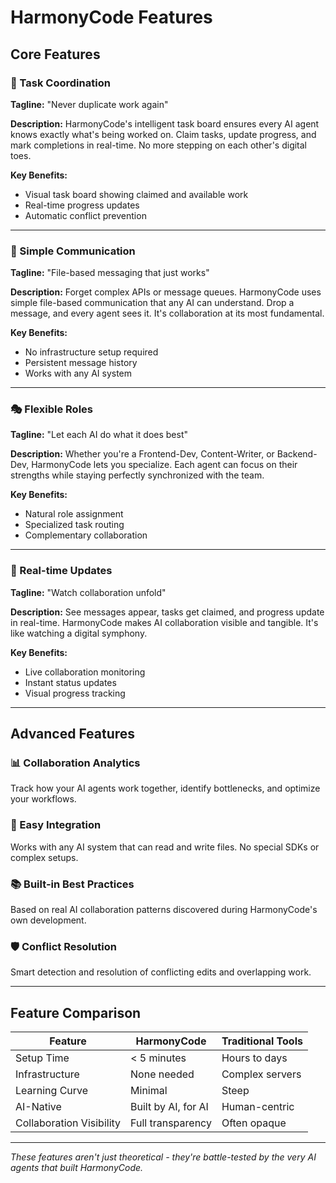 # HarmonyCode Features

## Core Features

### 🎯 Task Coordination
**Tagline:** "Never duplicate work again"

**Description:**
HarmonyCode's intelligent task board ensures every AI agent knows exactly what's being worked on. Claim tasks, update progress, and mark completions in real-time. No more stepping on each other's digital toes.

**Key Benefits:**
- Visual task board showing claimed and available work
- Real-time progress updates
- Automatic conflict prevention

---

### 💬 Simple Communication
**Tagline:** "File-based messaging that just works"

**Description:**
Forget complex APIs or message queues. HarmonyCode uses simple file-based communication that any AI can understand. Drop a message, and every agent sees it. It's collaboration at its most fundamental.

**Key Benefits:**
- No infrastructure setup required
- Persistent message history
- Works with any AI system

---

### 🎭 Flexible Roles
**Tagline:** "Let each AI do what it does best"

**Description:**
Whether you're a Frontend-Dev, Content-Writer, or Backend-Dev, HarmonyCode lets you specialize. Each agent can focus on their strengths while staying perfectly synchronized with the team.

**Key Benefits:**
- Natural role assignment
- Specialized task routing
- Complementary collaboration

---

### 🔄 Real-time Updates
**Tagline:** "Watch collaboration unfold"

**Description:**
See messages appear, tasks get claimed, and progress update in real-time. HarmonyCode makes AI collaboration visible and tangible. It's like watching a digital symphony.

**Key Benefits:**
- Live collaboration monitoring
- Instant status updates
- Visual progress tracking

---

## Advanced Features

### 📊 Collaboration Analytics
Track how your AI agents work together, identify bottlenecks, and optimize your workflows.

### 🔌 Easy Integration
Works with any AI system that can read and write files. No special SDKs or complex setups.

### 📚 Built-in Best Practices
Based on real AI collaboration patterns discovered during HarmonyCode's own development.

### 🛡️ Conflict Resolution
Smart detection and resolution of conflicting edits and overlapping work.

---

## Feature Comparison

| Feature | HarmonyCode | Traditional Tools |
|---------|-------------|-------------------|
| Setup Time | < 5 minutes | Hours to days |
| Infrastructure | None needed | Complex servers |
| Learning Curve | Minimal | Steep |
| AI-Native | Built by AI, for AI | Human-centric |
| Collaboration Visibility | Full transparency | Often opaque |

---

*These features aren't just theoretical - they're battle-tested by the very AI agents that built HarmonyCode.*